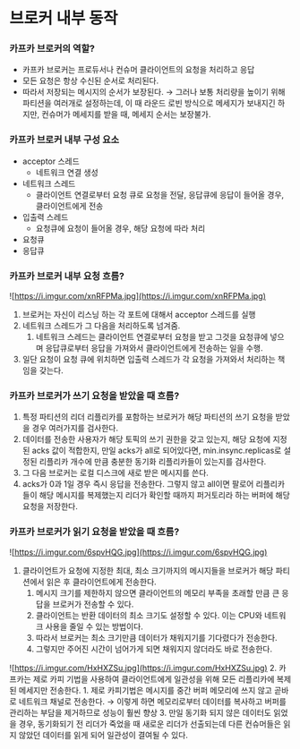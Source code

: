# 브로커 내부 동작

### 카프카 브로커의 역할?

- 카프카 브로커는 프로듀서나 컨슈머 클라이언트의 요청을 처리하고 응답
- 모든 요청은 항상 수신된 순서로 처리된다.
- 따라서 저장되는 메시지의 순서가 보장된다. → 그러나 보통 처리량을 높이기 위해 파티션을 여러개로 설정하는데, 이 때 라운드 로빈 방식으로 메세지가 보내지긴 하지만, 컨슈머가 메세지를 받을 때, 메세지 순서는 보장불가.

### 카프카 브로커 내부 구성 요소

- acceptor 스레드
    - 네트워크 연결 생성
- 네트워크 스레드
    - 클라이언트 연결로부터 요청 큐로 요청을 전달, 응답큐에 응답이 들어올 경우, 클라이언트에게 전송
- 입출력 스레드
    - 요청큐에 요청이 들어올 경우, 해당 요청에 따라 처리
- 요청큐
- 응답큐

### 카프카 브로커 내부 요청 흐름?

![https://i.imgur.com/xnRFPMa.jpg](https://i.imgur.com/xnRFPMa.jpg)

1. 브로커는 자신이 리스닝 하는 각 포트에 대해서 acceptor 스레드를 실행
2. 네트워크 스레드가 그 다음을 처리하도록 넘겨줌.
    1. 네트워크 스레드는 클라이언트 연결로부터 요청을 받고 그것을 요청큐에 넣으며 응답큐로부터 응답을 가져와서 클라이언트에게 전송하는 일을 수행.
3. 일단 요청이 요청 큐에 위치하면 입출력 스레드가 각 요청을 가져와서 처리하는 책임을 갖는다.

### 카프카 브로커가 쓰기 요청을 받았을 때 흐름?

1. 특정 파티션의 리더 리플리카를 포함하는 브로커가 해당 파티션의 쓰기 요청을 받았을 경우 여러가지를 검사한다.
2. 데이터를 전송한 사용자가 해당 토픽의 쓰기 권한을 갖고 있는지, 해당 요청에 지정된 acks 값이 적합한지, 만일 acks가 all로 되어있다면, min.insync.replicas로 설정된 리플리카 개수에 만큼 충분한 동기화 리플리카들이 있는지를 검사한다.
3. 그 다음 브로커는 로컬 디스크에 새로 받은 메시지를 쓴다.
4. acks가 0과 1일 경우 즉시 응답을 전송한다. 그렇지 않고 all이면 팔로어 리플리카들이 해당 메시지를 복제했는지 리더가 확인할 때까지 퍼거토리라 하는 버퍼에 해당 요청을 저장한다.

### 카프카 브로커가 읽기 요청을 받았을 때 흐름?

![https://i.imgur.com/6spvHQG.jpg](https://i.imgur.com/6spvHQG.jpg)

1. 클라이언트가 요청에 지정한 최대, 최소 크기까지의 메시지들을 브로커가 해당 파티션에서 읽은 후 클라이언트에게 전송한다.
    1. 메시지 크기를 제한하지 않으면 클라이언트의 메모리 부족을 초래할 만큼 큰 응답을 브로커가 전송할 수 있다. 
    2. 클라이언트는 반환 데이터의 최소 크기도 설정할 수 있다. 이는 CPU와 네트워크 사용을 줄일 수 있는 방법이다. 
    3. 따라서 브로커는 최소 크기만큼 데이터가 채워지기를 기다렸다가 전송한다. 
    4. 그렇지만 주어진 시간이 넘어가게 되면 채워지지 않더라도 바로 전송한다.

![https://i.imgur.com/HxHXZSu.jpg](https://i.imgur.com/HxHXZSu.jpg)
2. 카프카는 제로 카피 기법을 사용하여 클라이언트에게 일관성을 위해 모든 리플리카에 복제된 메세지만  전송한다.
    1. 제로 카피기법은 메시지를 중간 버퍼 메모리에 쓰지 않고 곧바로 네트워크 채널로 전송한다.
    → 이렇게 하면 메모리로부터 데이터를 복사하고 버퍼를 관리하는 부담을 제거하므로 성능이 훨씬 향상
3. 만일 동기화 되지 않은 데이터도 읽었을 경우, 동기화되기 전 리더가 죽었을 때 새로운 리더가 선출되는데 다른 컨슈머들은 읽지 않았던 데이터를 읽게 되어 일관성이 결여될 수 있다.
